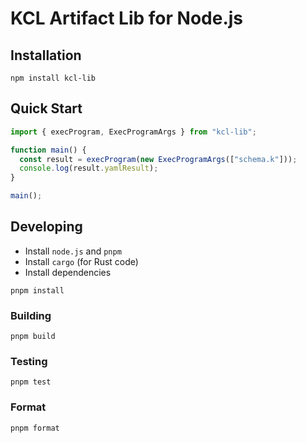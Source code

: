 # KCL Artifact Lib for Node.js

## Installation

```shell
npm install kcl-lib
```

## Quick Start

```typescript
import { execProgram, ExecProgramArgs } from "kcl-lib";

function main() {
  const result = execProgram(new ExecProgramArgs(["schema.k"]));
  console.log(result.yamlResult);
}

main();
```

## Developing

- Install `node.js` and `pnpm`
- Install `cargo` (for Rust code)
- Install dependencies

```shell
pnpm install
```

### Building

```shell
pnpm build
```

### Testing

```shell
pnpm test
```

### Format

```shell
pnpm format
```
